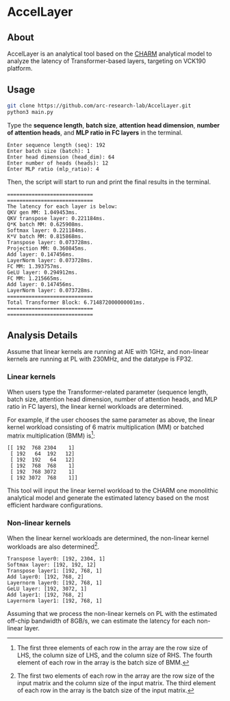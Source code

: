 # AccelLayer

## About
AccelLayer is an analytical tool based on the [CHARM][1] analytical model to analyze the latency of Transformer-based layers, targeting on VCK190 platform.

[1]:https://github.com/arc-research-lab/CHARM

## Usage

```bash
git clone https://github.com/arc-research-lab/AccelLayer.git
python3 main.py
```

Type the **sequence length**, **batch size**, **attention head dimension**, **number of attention heads**, and **MLP ratio in FC layers** in the terminal.

```teiminal
Enter sequence length (seq): 192
Enter batch size (batch): 1
Enter head dimension (head_dim): 64
Enter number of heads (heads): 12
Enter MLP ratio (mlp_ratio): 4
```
Then, the script will start to run and print the final results in the terminal.

```teiminal
============================
============================
The latency for each layer is below:
QKV gen MM: 1.049453ms.
QKV transpose layer: 0.221184ms.
Q*K batch MM: 0.625908ms.
Softmax layer: 0.221184ms.
K*V batch MM: 0.815868ms.
Transpose layer: 0.073728ms.
Projection MM: 0.360845ms.
Add layer: 0.147456ms.
LayerNorm layer: 0.073728ms.
FC MM: 1.393757ms.
GeLU layer: 0.294912ms.
FC MM: 1.215665ms.
Add layer: 0.147456ms.
LayerNorm layer: 0.073728ms.
============================
Total Transformer Block: 6.714872000000001ms.
============================
============================
```
## Analysis Details

Assume that linear kernels are running at AIE with 1GHz, and non-linear kernels are running at PL with 230MHz, and the datatype is FP32.
### Linear kernels

When users type the Transformer-related parameter (sequence length, batch size, attention head dimension, number of attention heads, and MLP ratio in FC layers), the linear kernel workloads are determined.

For example, if the user chooses the same parameter as above, the linear kernel workload consisting of 6 matrix multiplication (MM) or batched matrix multiplication (BMM) is[^1]:
```terminal
[[ 192  768 2304    1]
 [ 192   64  192   12]
 [ 192  192   64   12]
 [ 192  768  768    1]
 [ 192  768 3072    1]
 [ 192 3072  768    1]]
```
[^1]:The first three elements of each row in the array are the row size of LHS, the column size of LHS, and the column size of RHS. The fourth element of each row in the array is the batch size of BMM.

This tool will input the linear kernel workload to the CHARM one monolithic analytical model and generate the estimated latency based on the most efficient hardware configurations.
### Non-linear kernels

When the linear kernel workloads are determined, the non-linear kernel workloads are also determined[^2]. 

```terminal
Transpose layer0: [192, 2304, 1]
Softmax layer: [192, 192, 12]
Transpose layer1: [192, 768, 1]
Add layer0: [192, 768, 2]
Layernorm layer0: [192, 768, 1]
GeLU layer: [192, 3072, 1]
Add layer1: [192, 768, 2]
Layernorm layer1: [192, 768, 1]
```
[^2]:The first two elements of each row in the array are the row size of the input matrix and the column size of the input matrix. The third element of each row in the array is the batch size of the input matrix.

Assuming that we process the non-linear kernels on PL with the estimated off-chip bandwidth of 8GB/s, we can estimate the latency for each non-linear layer.